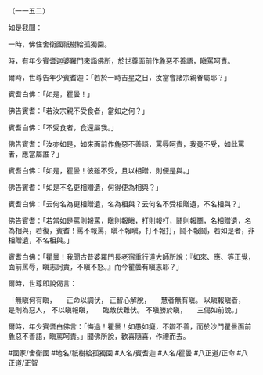 （一一五二）

如是我聞：

一時，佛住舍衛國祇樹給孤獨園。

時，有年少賓耆迦婆羅門來詣佛所，於世尊面前作麁惡不善語，瞋罵呵責。

爾時，世尊告年少賓耆迦：「若於一時吉星之日，汝當會諸宗親眷屬耶？」

賓耆白佛：「如是，瞿曇！」

佛告賓耆：「若汝宗親不受食者，當如之何？」

賓耆白佛：「不受食者，食還屬我。」

佛告賓耆：「汝亦如是，如來面前作麁惡不善語，罵辱呵責，我竟不受，如此罵者，應當屬誰？」

賓耆白佛：「如是，瞿曇！彼雖不受，且以相贈，則便是與。」

佛告賓耆：「如是不名更相贈遺，何得便為相與？」

賓耆白佛：「云何名為更相贈遺，名為相與？云何名不受相贈遺，不名相與？」

佛告賓耆：「若當如是罵則報罵，瞋則報瞋，打則報打，鬪則報鬪，名相贈遺，名為相與，若復，賓耆！罵不報罵，瞋不報瞋，打不報打，鬪不報鬪，若如是者，非相贈遺，不名相與。」

賓耆白佛：「瞿曇！我聞古昔婆羅門長老宿重行道大師所說：『如來、應、等正覺，面前罵辱，瞋恚訶責，不瞋不怒。』而今瞿曇有瞋恚耶？」

爾時，世尊即說偈言：

「無瞋何有瞋，　　正命以調伏，
正智心解脫，　　慧者無有瞋。
以瞋報瞋者，　　是則為惡人，
不以瞋報瞋，　　臨敵伏難伏。
不瞋勝於瞋，　　三偈如前說。」

爾時，年少賓耆白佛言：「悔過！瞿曇！如愚如癡，不辯不善，而於沙門瞿曇面前麁惡不善語，瞋罵呵責。」聞佛所說，歡喜隨喜，作禮而去。

#國家/舍衛國
#地名/祇樹給孤獨園
#人名/賓耆迦
#人名/瞿曇
#八正道/正命
#八正道/正智

